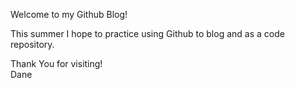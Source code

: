Welcome to my Github Blog!  

This summer I hope to practice using Github to blog and as a code repository.  

Thank You for visiting!  
Dane
